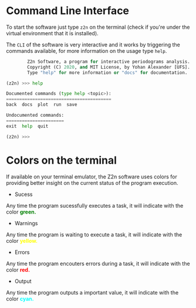# Command Line Interface

To start the software just type `z2n` on the terminal (check if you're under the virtual environment that it is installed).

The `CLI` of the software is very interactive and it works by triggering the commands available, for more information on the usage type `help`.

```python
        Z2n Software, a program for interactive periodograms analysis.
        Copyright (C) 2020, and MIT License, by Yohan Alexander [UFS].
        Type "help" for more information or "docs" for documentation.

(z2n) >>> help

Documented commands (type help <topic>):
========================================
back  docs  plot  run  save

Undocumented commands:
======================
exit  help  quit

(z2n) >>>
```

# Colors on the terminal

If available on your terminal emulator, the Z2n software uses colors for providing better insight on the current status of the program execution.

* Sucess

Any time the program sucessfully executes a task, it will indicate with the color <strong style="color:green">green.</strong>

* Warnings

Any time the program is waiting to execute a task, it will indicate with the color <strong style="color:yellow">yellow.</strong>

* Errors

Any time the program encouters errors during a task, it will indicate with the color <strong style="color:red">red.</strong>

* Output

Any time the program outputs a important value, it will indicate with the color <strong style="color:cyan">cyan.</strong>
